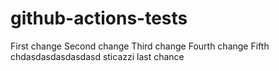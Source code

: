 # github-actions-tests

First change
Second change
Third change
Fourth change
Fifth chdasdasdasdasdasd
sticazzi
last chance